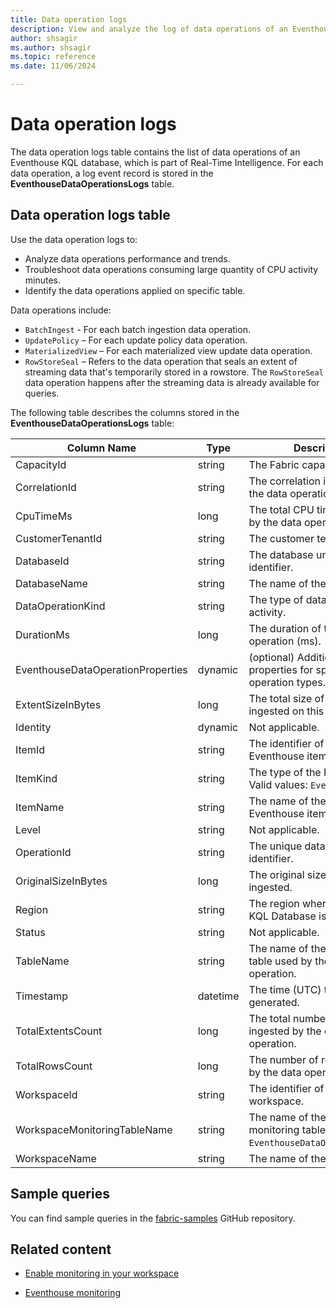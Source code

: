 ```yaml
---
title: Data operation logs
description: View and analyze the log of data operations of an Eventhouse KQL database within Real-Time Intelligence.
author: shsagir
ms.author: shsagir
ms.topic: reference
ms.date: 11/06/2024

---
```


# Data operation logs

The data operation logs table contains the list of data operations of an Eventhouse KQL database, which is part of Real-Time Intelligence. For each data operation, a log event record is stored in the **EventhouseDataOperationsLogs** table.

## Data operation logs table

Use the data operation logs to:

* Analyze data operations performance and trends.
* Troubleshoot data operations consuming large quantity of CPU activity minutes.
* Identify the data operations applied on specific table.

Data operations include:

* `BatchIngest` - For each batch ingestion data operation.
* `UpdatePolicy` – For each update policy data operation.
* `MaterializedView` – For each materialized view update data operation.
* `RowStoreSeal` – Refers to the data operation that seals an extent of streaming data that's temporarily stored in a rowstore. The `RowStoreSeal` data operation happens after the streaming data is already available for queries.

The following table describes the columns stored in the **EventhouseDataOperationsLogs** table:

| Column Name | Type | Description |
|--|--|--|
| CapacityId | string | The Fabric capacity identifier. |
| CorrelationId | string | The correlation identifier of the data operation. |
| CpuTimeMs | long | The total CPU time (ms) used by the data operation. |
| CustomerTenantId | string | The customer tenant identifier. |
| DatabaseId | string | The database unique identifier. |
| DatabaseName | string | The name of the database. |
| DataOperationKind | string | The type of data operation activity. |
| DurationMs | long | The duration of the data operation (ms). |
| EventhouseDataOperationProperties | dynamic | (optional) Additional properties for specific data operation types. |
| ExtentSizeInBytes | long | The total size of extents ingested on this operation. |
| Identity | dynamic | Not applicable. |
| ItemId | string | The identifier of the Fabric Eventhouse item. |
| ItemKind | string | The type of the Fabric item. Valid values: `Eventhouse`. |
| ItemName | string | The name of the Fabric Eventhouse item. |
| Level | string | Not applicable. |
| OperationId | string | The unique data operation log identifier. |
| OriginalSizeInBytes | long | The original size of data ingested. |
| Region | string | The region where the Fabric KQL Database is located. |
| Status | string | Not applicable. |
| TableName | string | The name of the destination table used by the data operation. |
| Timestamp | datetime | The time (UTC) the event was generated. |
| TotalExtentsCount | long | The total number of extents ingested by the data operation. |
| TotalRowsCount | long | The number of rows ingested by the data operation. |
| WorkspaceId | string | The identifier of the workspace. |
| WorkspaceMonitoringTableName | string | The name of the workspace monitoring table. Valid values: `EventhouseDataOperationsLogs`. |
| WorkspaceName | string | The name of the workspace. |

## Sample queries

You can find sample queries in the [fabric-samples](https://github.com/microsoft/fabric-samples) GitHub repository.

## Related content

* [Enable monitoring in your workspace](../get-started/enable-workspace-monitoring.md)

* [Eventhouse monitoring](monitor-eventhouse.md)
